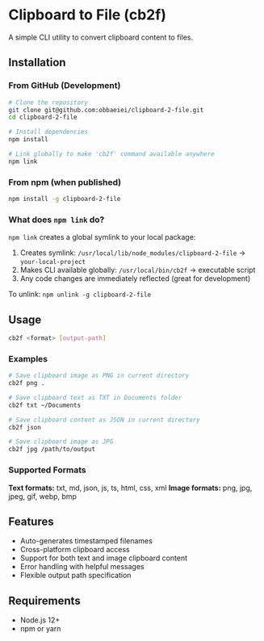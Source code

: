 # Clipboard to File (cb2f)

A simple CLI utility to convert clipboard content to files.

## Installation

### From GitHub (Development)

```bash
# Clone the repository
git clone git@github.com:obbaeiei/clipboard-2-file.git
cd clipboard-2-file

# Install dependencies
npm install

# Link globally to make 'cb2f' command available anywhere
npm link
```

### From npm (when published)

```bash
npm install -g clipboard-2-file
```

### What does `npm link` do?

`npm link` creates a global symlink to your local package:
1. Creates symlink: `/usr/local/lib/node_modules/clipboard-2-file` → `your-local-project`
2. Makes CLI available globally: `/usr/local/bin/cb2f` → executable script
3. Any code changes are immediately reflected (great for development)

To unlink: `npm unlink -g clipboard-2-file`

## Usage

```bash
cb2f <format> [output-path]
```

### Examples

```bash
# Save clipboard image as PNG in current directory
cb2f png .

# Save clipboard text as TXT in Documents folder  
cb2f txt ~/Documents

# Save clipboard content as JSON in current directory
cb2f json

# Save clipboard image as JPG
cb2f jpg /path/to/output
```

### Supported Formats

**Text formats:** txt, md, json, js, ts, html, css, xml
**Image formats:** png, jpg, jpeg, gif, webp, bmp

## Features

- Auto-generates timestamped filenames
- Cross-platform clipboard access
- Support for both text and image clipboard content
- Error handling with helpful messages
- Flexible output path specification

## Requirements

- Node.js 12+
- npm or yarn